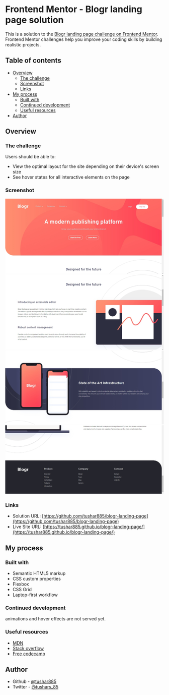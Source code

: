 # Frontend Mentor - Blogr landing page solution

This is a solution to the [Blogr landing page challenge on Frontend Mentor](https://www.frontendmentor.io/challenges/blogr-landing-page-EX2RLAApP). Frontend Mentor challenges help you improve your coding skills by building realistic projects. 

## Table of contents

- [Overview](#overview)
  - [The challenge](#the-challenge)
  - [Screenshot](#screenshot)
  - [Links](#links)
- [My process](#my-process)
  - [Built with](#built-with)
  - [Continued development](#continued-development)
  - [Useful resources](#useful-resources)
- [Author](#author)


## Overview

### The challenge

Users should be able to:

- View the optimal layout for the site depending on their device's screen size
- See hover states for all interactive elements on the page

### Screenshot

![](screenshots/IMG_20220827_193843.jpg)
![](screenshots/IMG_20220827_193830.jpg)
![](screenshots/IMG_20220827_193817.jpg)
![](screenshots/IMG_20220827_193758.jpg)



### Links

- Solution URL: [https://github.com/tushar885/blogr-landing-page](https://github.com/tushar885/blogr-landing-page) 
- Live Site URL: [https://tushar885.github.io/blogr-landing-page/](https://tushar885.github.io/blogr-landing-page/)

## My process

### Built with

- Semantic HTML5 markup
- CSS custom properties
- Flexbox
- CSS Grid
- Laptop-first workflow

### Continued development

animations and hover effects are not served yet.

### Useful resources

- [MDN](https://developer.mozilla.org/) 
- [Stack overflow](https://stackoverflow.com/)
- [Free codecamp](https://www.freecodecamp.org/)

## Author

- Github - [@tushar885](https://github.com/tushar885)
- Twitter - [@tushars_85](https://twitter.com/tushars_85)
